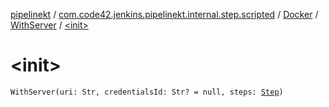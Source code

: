[pipelinekt](../../../index.md) / [com.code42.jenkins.pipelinekt.internal.step.scripted](../../index.md) / [Docker](../index.md) / [WithServer](index.md) / [&lt;init&gt;](./-init-.md)

# &lt;init&gt;

`WithServer(uri: Str, credentialsId: Str? = null, steps: `[`Step`](../../../com.code42.jenkins.pipelinekt.core.step/-step/index.md)`)`